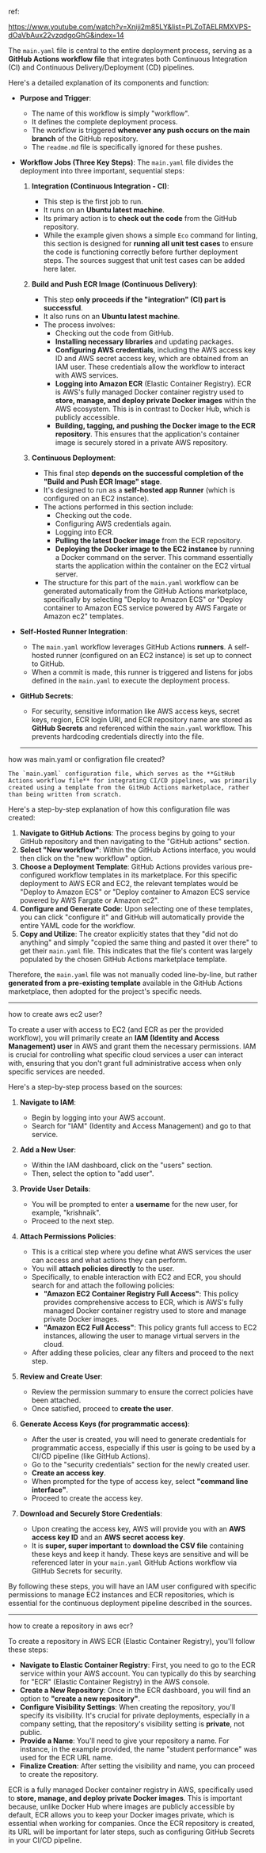 ref:

https://www.youtube.com/watch?v=Xniji2m85LY&list=PLZoTAELRMXVPS-dOaVbAux22vzqdgoGhG&index=14



The `main.yaml` file is central to the entire deployment process, serving as a **GitHub Actions workflow file** that integrates both Continuous Integration (CI) and Continuous Delivery/Deployment (CD) pipelines.

Here's a detailed explanation of its components and function:

*   **Purpose and Trigger**:
    *   The name of this workflow is simply "workflow".
    *   It defines the complete deployment process.
    *   The workflow is triggered **whenever any push occurs on the main branch** of the GitHub repository.
    *   The `readme.md` file is specifically ignored for these pushes.

*   **Workflow Jobs (Three Key Steps)**:
    The `main.yaml` file divides the deployment into three important, sequential steps:

    1.  **Integration (Continuous Integration - CI)**:
        *   This step is the first job to run.
        *   It runs on an **Ubuntu latest machine**.
        *   Its primary action is to **check out the code** from the GitHub repository.
        *   While the example given shows a simple `Eco` command for linting, this section is designed for **running all unit test cases** to ensure the code is functioning correctly before further deployment steps. The sources suggest that unit test cases can be added here later.

    2.  **Build and Push ECR Image (Continuous Delivery)**:
        *   This step **only proceeds if the "integration" (CI) part is successful**.
        *   It also runs on an **Ubuntu latest machine**.
        *   The process involves:
            *   Checking out the code from GitHub.
            *   **Installing necessary libraries** and updating packages.
            *   **Configuring AWS credentials**, including the AWS access key ID and AWS secret access key, which are obtained from an IAM user. These credentials allow the workflow to interact with AWS services.
            *   **Logging into Amazon ECR** (Elastic Container Registry). ECR is AWS's fully managed Docker container registry used to **store, manage, and deploy private Docker images** within the AWS ecosystem. This is in contrast to Docker Hub, which is publicly accessible.
            *   **Building, tagging, and pushing the Docker image to the ECR repository**. This ensures that the application's container image is securely stored in a private AWS repository.

    3.  **Continuous Deployment**:
        *   This final step **depends on the successful completion of the "Build and Push ECR Image" stage**.
        *   It's designed to run as a **self-hosted app Runner** (which is configured on an EC2 instance).
        *   The actions performed in this section include:
            *   Checking out the code.
            *   Configuring AWS credentials again.
            *   Logging into ECR.
            *   **Pulling the latest Docker image** from the ECR repository.
            *   **Deploying the Docker image to the EC2 instance** by running a Docker command on the server. This command essentially starts the application within the container on the EC2 virtual server.
        *   The structure for this part of the `main.yaml` workflow can be generated automatically from the GitHub Actions marketplace, specifically by selecting "Deploy to Amazon ECS" or "Deploy container to Amazon ECS service powered by AWS Fargate or Amazon ec2" templates.

*   **Self-Hosted Runner Integration**:
    *   The `main.yaml` workflow leverages GitHub Actions **runners**. A self-hosted runner (configured on an EC2 instance) is set up to connect to GitHub.
    *   When a commit is made, this runner is triggered and listens for jobs defined in the `main.yaml` to execute the deployment process.

*   **GitHub Secrets**:
    *   For security, sensitive information like AWS access keys, secret keys, region, ECR login URI, and ECR repository name are stored as **GitHub Secrets** and referenced within the `main.yaml` workflow. This prevents hardcoding credentials directly into the file.

    _______
   how was main.yaml or configration file created?
   
    The `main.yaml` configuration file, which serves as the **GitHub Actions workflow file** for integrating CI/CD pipelines, was primarily created using a template from the GitHub Actions marketplace, rather than being written from scratch.

Here's a step-by-step explanation of how this configuration file was created:

1.  **Navigate to GitHub Actions**: The process begins by going to your GitHub repository and then navigating to the "GitHub actions" section.
2.  **Select "New workflow"**: Within the GitHub Actions interface, you would then click on the "new workflow" option.
3.  **Choose a Deployment Template**: GitHub Actions provides various pre-configured workflow templates in its marketplace. For this specific deployment to AWS ECR and EC2, the relevant templates would be "Deploy to Amazon ECS" or "Deploy container to Amazon ECS service powered by AWS Fargate or Amazon ec2".
4.  **Configure and Generate Code**: Upon selecting one of these templates, you can click "configure it" and GitHub will automatically provide the entire YAML code for the workflow.
5.  **Copy and Utilize**: The creator explicitly states that they "did not do anything" and simply "copied the same thing and pasted it over there" to get their `main.yaml` file. This indicates that the file's content was largely populated by the chosen GitHub Actions marketplace template.

Therefore, the `main.yaml` file was not manually coded line-by-line, but rather **generated from a pre-existing template** available in the GitHub Actions marketplace, then adopted for the project's specific needs.

________

how to create aws ec2 user?

To create a user with access to EC2 (and ECR as per the provided workflow), you will primarily create an **IAM (Identity and Access Management) user** in AWS and grant them the necessary permissions. IAM is crucial for controlling what specific cloud services a user can interact with, ensuring that you don't grant full administrative access when only specific services are needed.

Here's a step-by-step process based on the sources:

1.  **Navigate to IAM**:
    *   Begin by logging into your AWS account.
    *   Search for "IAM" (Identity and Access Management) and go to that service.

2.  **Add a New User**:
    *   Within the IAM dashboard, click on the "users" section.
    *   Then, select the option to "add user".

3.  **Provide User Details**:
    *   You will be prompted to enter a **username** for the new user, for example, "krishnaik".
    *   Proceed to the next step.

4.  **Attach Permissions Policies**:
    *   This is a critical step where you define what AWS services the user can access and what actions they can perform.
    *   You will **attach policies directly** to the user.
    *   Specifically, to enable interaction with EC2 and ECR, you should search for and attach the following policies:
        *   **"Amazon EC2 Container Registry Full Access"**: This policy provides comprehensive access to ECR, which is AWS's fully managed Docker container registry used to store and manage private Docker images.
        *   **"Amazon EC2 Full Access"**: This policy grants full access to EC2 instances, allowing the user to manage virtual servers in the cloud.
    *   After adding these policies, clear any filters and proceed to the next step.

5.  **Review and Create User**:
    *   Review the permission summary to ensure the correct policies have been attached.
    *   Once satisfied, proceed to **create the user**.

6.  **Generate Access Keys (for programmatic access)**:
    *   After the user is created, you will need to generate credentials for programmatic access, especially if this user is going to be used by a CI/CD pipeline (like GitHub Actions).
    *   Go to the "security credentials" section for the newly created user.
    *   **Create an access key**.
    *   When prompted for the type of access key, select **"command line interface"**.
    *   Proceed to create the access key.

7.  **Download and Securely Store Credentials**:
    *   Upon creating the access key, AWS will provide you with an **AWS access key ID** and an **AWS secret access key**.
    *   It is **super, super important** to **download the CSV file** containing these keys and keep it handy. These keys are sensitive and will be referenced later in your `main.yaml` GitHub Actions workflow via GitHub Secrets for security.

By following these steps, you will have an IAM user configured with specific permissions to manage EC2 instances and ECR repositories, which is essential for the continuous deployment pipeline described in the sources.

_______

how to create a repository in aws ecr?

To create a repository in AWS ECR (Elastic Container Registry), you'll follow these steps:

*   **Navigate to Elastic Container Registry**: First, you need to go to the ECR service within your AWS account. You can typically do this by searching for "ECR" (Elastic Container Registry) in the AWS console.
*   **Create a New Repository**: Once in the ECR dashboard, you will find an option to **"create a new repository"**.
*   **Configure Visibility Settings**: When creating the repository, you'll specify its visibility. It's crucial for private deployments, especially in a company setting, that the repository's visibility setting is **private**, not public.
*   **Provide a Name**: You'll need to give your repository a name. For instance, in the example provided, the name "student performance" was used for the ECR URL name.
*   **Finalize Creation**: After setting the visibility and name, you can proceed to create the repository.

ECR is a fully managed Docker container registry in AWS, specifically used to **store, manage, and deploy private Docker images**. This is important because, unlike Docker Hub where images are publicly accessible by default, ECR allows you to keep your Docker images private, which is essential when working for companies. Once the ECR repository is created, its URL will be important for later steps, such as configuring GitHub Secrets in your CI/CD pipeline.

